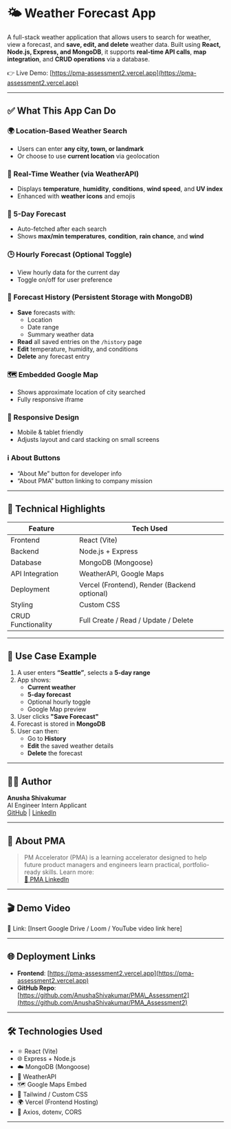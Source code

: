 # 🌤️ Weather Forecast App

A full-stack weather application that allows users to search for weather, view a forecast, and **save, edit, and delete** weather data. Built using **React, Node.js, Express, and MongoDB**, it supports **real-time API calls**, **map integration**, and **CRUD operations** via a database.

👉 Live Demo: [https://pma-assessment2.vercel.app](https://pma-assessment2.vercel.app)

---

## ✅ What This App Can Do

### 🌍 Location-Based Weather Search
- Users can enter **any city, town, or landmark**
- Or choose to use **current location** via geolocation

### 📡 Real-Time Weather (via WeatherAPI)
- Displays **temperature**, **humidity**, **conditions**, **wind speed**, and **UV index**
- Enhanced with **weather icons** and emojis

### 📅 5-Day Forecast
- Auto-fetched after each search
- Shows **max/min temperatures**, **condition**, **rain chance**, and **wind**

### 🕒 Hourly Forecast (Optional Toggle)
- View hourly data for the current day
- Toggle on/off for user preference

### 💾 Forecast History (Persistent Storage with MongoDB)
- **Save** forecasts with:
  - Location
  - Date range
  - Summary weather data
- **Read** all saved entries on the `/history` page
- **Edit** temperature, humidity, and conditions
- **Delete** any forecast entry

### 🗺️ Embedded Google Map
- Shows approximate location of city searched
- Fully responsive iframe

### 📱 Responsive Design
- Mobile & tablet friendly
- Adjusts layout and card stacking on small screens

### ℹ️ About Buttons
- “About Me” button for developer info
- “About PMA” button linking to company mission

---

## 🧠 Technical Highlights

| Feature              | Tech Used                  |
|----------------------|----------------------------|
| Frontend             | React (Vite)               |
| Backend              | Node.js + Express          |
| Database             | MongoDB (Mongoose)         |
| API Integration      | WeatherAPI, Google Maps    |
| Deployment           | Vercel (Frontend), Render (Backend optional) |
| Styling              | Custom CSS                 |
| CRUD Functionality   | Full Create / Read / Update / Delete |

---

## 🧪 Use Case Example

1. A user enters **“Seattle”**, selects a **5-day range**
2. App shows:
   - **Current weather**
   - **5-day forecast**
   - Optional hourly toggle
   - Google Map preview
3. User clicks **"Save Forecast"**
4. Forecast is stored in **MongoDB**
5. User can then:
   - Go to **History**
   - **Edit** the saved weather details
   - **Delete** the forecast

---

## 👩‍💻 Author

**Anusha Shivakumar**  
AI Engineer Intern Applicant  
[GitHub](https://github.com/AnushaShivakumar) | [LinkedIn](https://www.linkedin.com/in/anusha-shivakumar/)

---

## 🏢 About PMA

> PM Accelerator (PMA) is a learning accelerator designed to help future product managers and engineers learn practical, portfolio-ready skills. Learn more:  
[🔗 PMA LinkedIn](https://www.linkedin.com/company/product-manager-accelerator)

---

## 🎬 Demo Video

🎥 Link: [Insert Google Drive / Loom / YouTube video link here]

---

## 🌐 Deployment Links

* **Frontend**: [https://pma-assessment2.vercel.app](https://pma-assessment2.vercel.app)
* **GitHub Repo**: [https://github.com/AnushaShivakumar/PMA\_Assessment2](https://github.com/AnushaShivakumar/PMA_Assessment2)

---


## 🛠️ Technologies Used

* ⚛️ React (Vite)
* 🌐 Express + Node.js
* ☁️ MongoDB (Mongoose)
* 📡 WeatherAPI
* 🗺️ Google Maps Embed
* 🎨 Tailwind / Custom CSS
* 🌍 Vercel (Frontend Hosting)
* 🧩 Axios, dotenv, CORS

---

